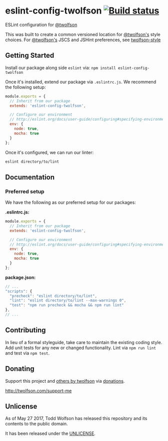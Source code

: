# eslint-config-twolfson [![Build status](https://travis-ci.org/twolfson/eslint-config-twolfson.svg?branch=master)](https://travis-ci.org/twolfson/eslint-config-twolfson)

ESLint configuration for [@twolfson][]

This was built to create a common versioned location for [@twolfson's][@twolfson] style choices. For [@twolfson's][@twolfson] JSCS and JSHint preferences, see [twolfson-style][]

[@twolfson]: http://github.com/twolfson/
[twolfson-style]: http://github.com/twolfson/twolfson-style

## Getting Started
Install our package along side `eslint` via: `npm install eslint-config-twolfson`

Once it's installed, extend our package via `.eslintrc.js`. We recommend the following setup:

```js
module.exports = {
  // Inherit from our package
  extends: 'eslint-config-twolfson',

  // Configure our environment
  // http://eslint.org/docs/user-guide/configuring#specifying-environments
  env: {
    node: true,
    mocha: true
  }
};
```

Once it's configured, we can run our linter:

```bash
eslint directory/to/lint
```

## Documentation
### Preferred setup
We have the following as our preferred setup for our packages:

**.eslintrc.js:**

```js
module.exports = {
  // Inherit from our package
  extends: 'eslint-config-twolfson',

  // Configure our environment
  // http://eslint.org/docs/user-guide/configuring#specifying-environments
  env: {
    node: true,
    mocha: true
  }
};
```

**package.json:**

```js
// ...
"scripts": {
  "precheck": "eslint directory/to/lint",
  "lint": "eslint directory/to/lint --max-warnings 0",
  "test": "npm run precheck && mocha && npm run lint"
},
// ...
```

## Contributing
In lieu of a formal styleguide, take care to maintain the existing coding style. Add unit tests for any new or changed functionality. Lint via `npm run lint` and test via `npm test`.

## Donating
Support this project and [others by twolfson][twolfson-projects] via [donations][twolfson-support-me].

<http://twolfson.com/support-me>

[twolfson-projects]: http://twolfson.com/projects
[twolfson-support-me]: http://twolfson.com/support-me

## Unlicense
As of May 27 2017, Todd Wolfson has released this repository and its contents to the public domain.

It has been released under the [UNLICENSE][].

[UNLICENSE]: UNLICENSE
